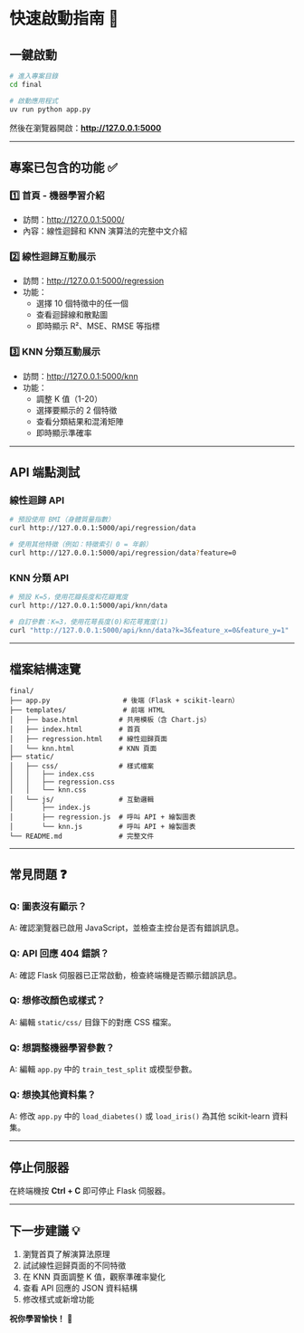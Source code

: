 # 快速啟動指南 🚀

## 一鍵啟動

```bash
# 進入專案目錄
cd final

# 啟動應用程式
uv run python app.py
```

然後在瀏覽器開啟：**http://127.0.0.1:5000**

---

## 專案已包含的功能 ✅

### 1️⃣ 首頁 - 機器學習介紹
- 訪問：http://127.0.0.1:5000/
- 內容：線性迴歸和 KNN 演算法的完整中文介紹

### 2️⃣ 線性迴歸互動展示
- 訪問：http://127.0.0.1:5000/regression
- 功能：
  - 選擇 10 個特徵中的任一個
  - 查看迴歸線和散點圖
  - 即時顯示 R²、MSE、RMSE 等指標

### 3️⃣ KNN 分類互動展示
- 訪問：http://127.0.0.1:5000/knn
- 功能：
  - 調整 K 值（1-20）
  - 選擇要顯示的 2 個特徵
  - 查看分類結果和混淆矩陣
  - 即時顯示準確率

---

## API 端點測試

### 線性迴歸 API
```bash
# 預設使用 BMI（身體質量指數）
curl http://127.0.0.1:5000/api/regression/data

# 使用其他特徵（例如：特徵索引 0 = 年齡）
curl http://127.0.0.1:5000/api/regression/data?feature=0
```

### KNN 分類 API
```bash
# 預設 K=5，使用花瓣長度和花瓣寬度
curl http://127.0.0.1:5000/api/knn/data

# 自訂參數：K=3，使用花萼長度(0)和花萼寬度(1)
curl "http://127.0.0.1:5000/api/knn/data?k=3&feature_x=0&feature_y=1"
```

---

## 檔案結構速覽

```
final/
├── app.py                  # 後端（Flask + scikit-learn）
├── templates/              # 前端 HTML
│   ├── base.html          # 共用模板（含 Chart.js）
│   ├── index.html         # 首頁
│   ├── regression.html    # 線性迴歸頁面
│   └── knn.html           # KNN 頁面
├── static/
│   ├── css/               # 樣式檔案
│   │   ├── index.css
│   │   ├── regression.css
│   │   └── knn.css
│   └── js/                # 互動邏輯
│       ├── index.js
│       ├── regression.js  # 呼叫 API + 繪製圖表
│       └── knn.js         # 呼叫 API + 繪製圖表
└── README.md              # 完整文件
```

---

## 常見問題 ❓

### Q: 圖表沒有顯示？
A: 確認瀏覽器已啟用 JavaScript，並檢查主控台是否有錯誤訊息。

### Q: API 回應 404 錯誤？
A: 確認 Flask 伺服器已正常啟動，檢查終端機是否顯示錯誤訊息。

### Q: 想修改顏色或樣式？
A: 編輯 `static/css/` 目錄下的對應 CSS 檔案。

### Q: 想調整機器學習參數？
A: 編輯 `app.py` 中的 `train_test_split` 或模型參數。

### Q: 想換其他資料集？
A: 修改 `app.py` 中的 `load_diabetes()` 或 `load_iris()` 為其他 scikit-learn 資料集。

---

## 停止伺服器

在終端機按 **Ctrl + C** 即可停止 Flask 伺服器。

---

## 下一步建議 💡

1. 瀏覽首頁了解演算法原理
2. 試試線性迴歸頁面的不同特徵
3. 在 KNN 頁面調整 K 值，觀察準確率變化
4. 查看 API 回應的 JSON 資料結構
5. 修改樣式或新增功能

**祝你學習愉快！** 🎉

